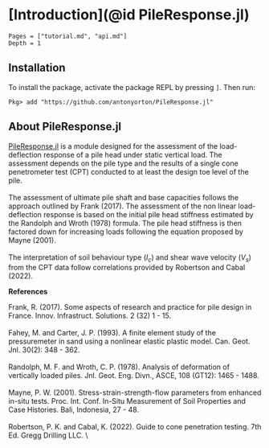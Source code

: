 # [Introduction](@id PileResponse.jl)

```@contents
Pages = ["tutorial.md", "api.md"]
Depth = 1
```

## Installation

To install the package, activate the package REPL by pressing `]`. Then run:

```
Pkg> add "https://github.com/antonyorton/PileResponse.jl"
```

## About PileResponse.jl

[PileResponse.jl](https://github.com/antonyorton/PileResponse.jl) is a module designed for the assessment of the load-deflection response of a pile head under static vertical load. The assessment depends on the pile type and the results of a single cone penetrometer test (CPT) conducted to at least the design toe level of the pile.\
\
The assessment of ultimate pile shaft and base capacities follows the approach outlined by Frank (2017). The assessment of the non linear load-deflection response is based on the initial pile head stiffness estimated by the Randolph and Wroth (1978) formula. The pile head stiffness is then factored down for increasing loads following the equation proposed by Mayne (2001).\
\
The interpretation of soil behaviour type ($I_{c}$) and shear wave velocity ($V_{s}$) from the CPT data follow correlations provided by Robertson and Cabal (2022).

**References**

Frank, R. (2017). Some aspects of research and practice for pile design in France. Innov. Infrastruct. Solutions. 2 (32) 1 - 15.\
\
Fahey, M. and Carter, J. P. (1993). A finite element study of the pressuremeter in sand using a nonlinear elastic plastic model. Can. Geot. Jnl. 30(2): 348 - 362.\
\
Randolph, M. F. and Wroth, C. P. (1978). Analysis of deformation of vertically loaded piles. Jnl. Geot. Eng. Divn., ASCE, 108 (GT12): 1465 - 1488.\
\
Mayne, P. W. (2001). Stress-strain-strength-flow parameters from enhanced in-situ tests. Proc. Int. Conf. In-Situ Measurement of Soil Properties and Case Histories. Bali, Indonesia, 27 - 48.\
\
Robertson, P. K. and Cabal, K. (2022). Guide to cone penetration testing. 7th Ed. Gregg Drilling LLC.
\
